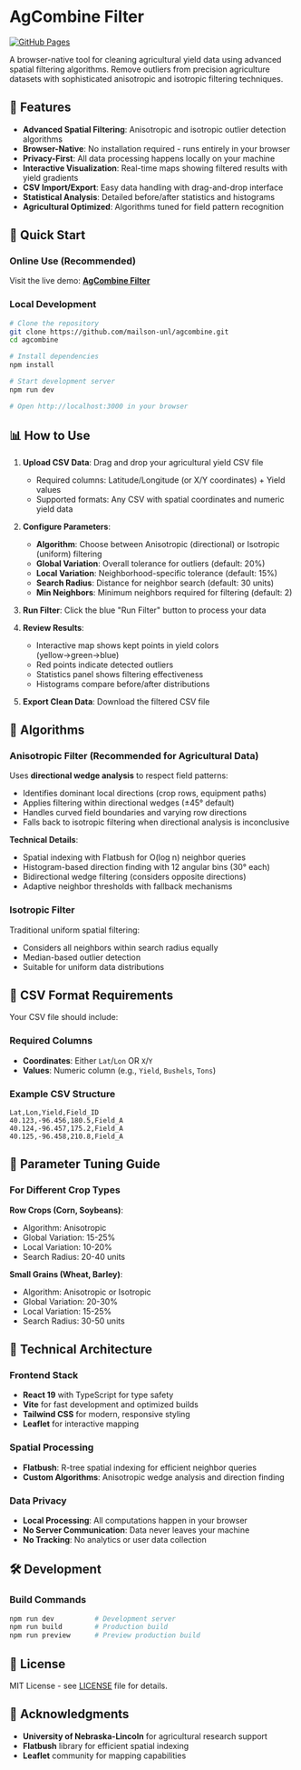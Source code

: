 # AgCombine Filter

[![GitHub Pages](https://img.shields.io/badge/GitHub%20Pages-Live%20Demo-blue)](https://mailson-unl.github.io/agcombine)

A browser-native tool for cleaning agricultural yield data using advanced spatial filtering algorithms. Remove outliers from precision agriculture datasets with sophisticated anisotropic and isotropic filtering techniques.

## 🌾 Features

- **Advanced Spatial Filtering**: Anisotropic and isotropic outlier detection algorithms
- **Browser-Native**: No installation required - runs entirely in your browser
- **Privacy-First**: All data processing happens locally on your machine
- **Interactive Visualization**: Real-time maps showing filtered results with yield gradients
- **CSV Import/Export**: Easy data handling with drag-and-drop interface
- **Statistical Analysis**: Detailed before/after statistics and histograms
- **Agricultural Optimized**: Algorithms tuned for field pattern recognition

## 🚀 Quick Start

### Online Use (Recommended)
Visit the live demo: **[AgCombine Filter](https://mailson-unl.github.io/agcombine)**

### Local Development
```bash
# Clone the repository
git clone https://github.com/mailson-unl/agcombine.git
cd agcombine

# Install dependencies
npm install

# Start development server
npm run dev

# Open http://localhost:3000 in your browser
```

## 📊 How to Use

1. **Upload CSV Data**: Drag and drop your agricultural yield CSV file
   - Required columns: Latitude/Longitude (or X/Y coordinates) + Yield values
   - Supported formats: Any CSV with spatial coordinates and numeric yield data

2. **Configure Parameters**:
   - **Algorithm**: Choose between Anisotropic (directional) or Isotropic (uniform) filtering
   - **Global Variation**: Overall tolerance for outliers (default: 20%)
   - **Local Variation**: Neighborhood-specific tolerance (default: 15%)
   - **Search Radius**: Distance for neighbor search (default: 30 units)
   - **Min Neighbors**: Minimum neighbors required for filtering (default: 2)

3. **Run Filter**: Click the blue "Run Filter" button to process your data

4. **Review Results**: 
   - Interactive map shows kept points in yield colors (yellow→green→blue)
   - Red points indicate detected outliers
   - Statistics panel shows filtering effectiveness
   - Histograms compare before/after distributions

5. **Export Clean Data**: Download the filtered CSV file

## 🧮 Algorithms

### Anisotropic Filter (Recommended for Agricultural Data)
Uses **directional wedge analysis** to respect field patterns:
- Identifies dominant local directions (crop rows, equipment paths)
- Applies filtering within directional wedges (±45° default)
- Handles curved field boundaries and varying row directions
- Falls back to isotropic filtering when directional analysis is inconclusive

**Technical Details**:
- Spatial indexing with Flatbush for O(log n) neighbor queries
- Histogram-based direction finding with 12 angular bins (30° each)
- Bidirectional wedge filtering (considers opposite directions)
- Adaptive neighbor thresholds with fallback mechanisms

### Isotropic Filter
Traditional uniform spatial filtering:
- Considers all neighbors within search radius equally
- Median-based outlier detection
- Suitable for uniform data distributions

## 📁 CSV Format Requirements

Your CSV file should include:

### Required Columns
- **Coordinates**: Either `Lat`/`Lon` OR `X`/`Y`
- **Values**: Numeric column (e.g., `Yield`, `Bushels`, `Tons`)

### Example CSV Structure
```csv
Lat,Lon,Yield,Field_ID
40.123,-96.456,180.5,Field_A
40.124,-96.457,175.2,Field_A
40.125,-96.458,210.8,Field_A
```

## 🎯 Parameter Tuning Guide

### For Different Crop Types

**Row Crops (Corn, Soybeans)**:
- Algorithm: Anisotropic
- Global Variation: 15-25%
- Local Variation: 10-20%
- Search Radius: 20-40 units

**Small Grains (Wheat, Barley)**:
- Algorithm: Anisotropic or Isotropic
- Global Variation: 20-30%
- Local Variation: 15-25%
- Search Radius: 30-50 units

## 🔧 Technical Architecture

### Frontend Stack
- **React 19** with TypeScript for type safety
- **Vite** for fast development and optimized builds
- **Tailwind CSS** for modern, responsive styling
- **Leaflet** for interactive mapping

### Spatial Processing
- **Flatbush**: R-tree spatial indexing for efficient neighbor queries
- **Custom Algorithms**: Anisotropic wedge analysis and direction finding

### Data Privacy
- **Local Processing**: All computations happen in your browser
- **No Server Communication**: Data never leaves your machine
- **No Tracking**: No analytics or user data collection

## 🛠️ Development

### Build Commands
```bash
npm run dev          # Development server
npm run build        # Production build
npm run preview      # Preview production build
```

## 📄 License

MIT License - see [LICENSE](LICENSE) file for details.

## 🏫 Acknowledgments

- **University of Nebraska-Lincoln** for agricultural research support
- **Flatbush** library for efficient spatial indexing
- **Leaflet** community for mapping capabilities
